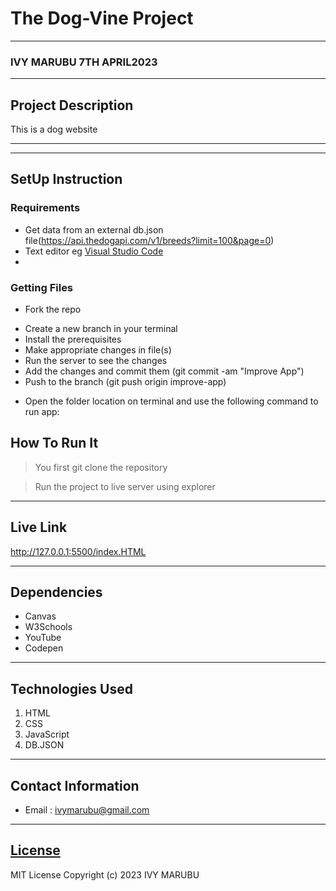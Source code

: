# The Dog-Vine Project
*****
### IVY MARUBU 7TH APRIL2023
****
## Project Description
This is a dog website 

******


********
## SetUp Instruction
### Requirements
* Get data from  an external db.json file(https://api.thedogapi.com/v1/breeds?limit=100&page=0)
* Text editor eg [Visual Studio Code](https://code.visualstudio.com/download)
* 


### Getting Files
* Fork the repo
- Create a new branch in your terminal
- Install the prerequisites
- Make appropriate changes in file(s)
- Run the server to see the changes
- Add the changes and commit them (git commit -am "Improve App")
- Push to the branch (git push origin improve-app)
* Open the folder location on terminal and use the following command to run app:

## How To Run It
> You first git clone the repository 

> Run the project to live server using explorer
*****
## Live Link
http://127.0.0.1:5500/index.HTML
*****
## Dependencies
- Canvas 
- W3Schools
- YouTube 
- Codepen 
*****
## Technologies Used
1. HTML
2. CSS
3. JavaScript 
4. DB.JSON 
*****
## Contact Information
* Email : ivymarubu@gmail.com
*****
## [License](LICENSE)
MIT License
Copyright (c) 2023 IVY MARUBU